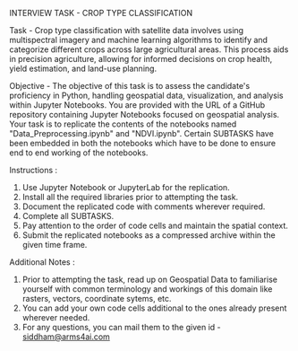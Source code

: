 INTERVIEW TASK - CROP TYPE CLASSIFICATION

Task - Crop type classification with satellite data involves using multispectral imagery and machine learning algorithms to identify and categorize different crops across large agricultural areas. This process aids in precision agriculture, allowing for informed decisions on crop health, yield estimation, and land-use planning.

Objective - The objective of this task is to assess the candidate's proficiency in Python, handling geospatial data, visualization, and analysis within Jupyter Notebooks. You are provided with the URL of a GitHub repository containing Jupyter Notebooks focused on geospatial analysis. Your task is to replicate the contents of the notebooks named "Data_Preprocessing.ipynb" and "NDVI.ipynb". Certain SUBTASKS have been embedded in both the notebooks which have to be done to ensure end to end working of the notebooks.

Instructions :
1. Use Jupyter Notebook or JupyterLab for the replication.
2. Install all the required libraries prior to attempting the task.
3. Document the replicated code with comments wherever required.
4. Complete all SUBTASKS.
5. Pay attention to the order of code cells and maintain the spatial context.
6. Submit the replicated notebooks as a compressed archive within the given time frame.

Additional Notes :
1. Prior to attempting the task, read up on Geospatial Data to familiarise yourself with common terminology and workings of this      domain like rasters, vectors, coordinate sytems, etc.
2. You can add your own code cells additional to the ones already present wherever needed.
2. For any questions, you can mail them to the given id - siddham@arms4ai.com